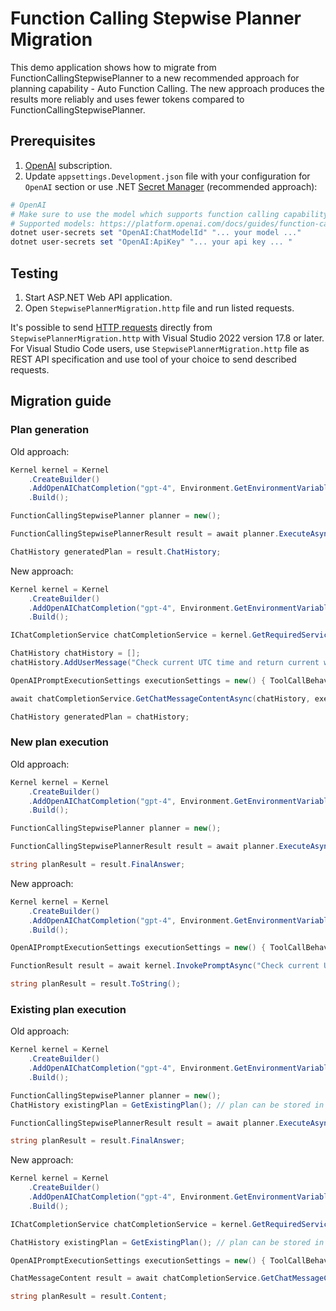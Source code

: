 # Function Calling Stepwise Planner Migration

This demo application shows how to migrate from FunctionCallingStepwisePlanner to a new recommended approach for
planning capability - Auto Function Calling.
The new approach produces the results more reliably and uses fewer tokens compared to FunctionCallingStepwisePlanner.

## Prerequisites

1. [OpenAI](https://platform.openai.com/docs/introduction) subscription.
2. Update `appsettings.Development.json` file with your configuration for `OpenAI` section or use
   .NET [Secret Manager](https://learn.microsoft.com/en-us/aspnet/core/security/app-secrets) (recommended approach):

```powershell
# OpenAI
# Make sure to use the model which supports function calling capability.
# Supported models: https://platform.openai.com/docs/guides/function-calling/supported-models
dotnet user-secrets set "OpenAI:ChatModelId" "... your model ..."
dotnet user-secrets set "OpenAI:ApiKey" "... your api key ... "
```

## Testing

1. Start ASP.NET Web API application.
2. Open `StepwisePlannerMigration.http` file and run listed requests.

It's possible to send [HTTP requests](https://learn.microsoft.com/en-us/aspnet/core/test/http-files?view=aspnetcore-8.0)
directly from `StepwisePlannerMigration.http` with Visual Studio 2022 version 17.8 or later. For Visual Studio Code
users, use `StepwisePlannerMigration.http` file as REST API specification and use tool of your choice to send described
requests.

## Migration guide

### Plan generation

Old approach:

```csharp
Kernel kernel = Kernel
    .CreateBuilder()
    .AddOpenAIChatCompletion("gpt-4", Environment.GetEnvironmentVariable("OpenAI__ApiKey"))
    .Build();

FunctionCallingStepwisePlanner planner = new();

FunctionCallingStepwisePlannerResult result = await planner.ExecuteAsync(kernel, "Check current UTC time and return current weather in Boston city.");

ChatHistory generatedPlan = result.ChatHistory;
```

New approach:

```csharp
Kernel kernel = Kernel
    .CreateBuilder()
    .AddOpenAIChatCompletion("gpt-4", Environment.GetEnvironmentVariable("OpenAI__ApiKey"))
    .Build();

IChatCompletionService chatCompletionService = kernel.GetRequiredService<IChatCompletionService>();

ChatHistory chatHistory = [];
chatHistory.AddUserMessage("Check current UTC time and return current weather in Boston city.");

OpenAIPromptExecutionSettings executionSettings = new() { ToolCallBehavior = ToolCallBehavior.AutoInvokeKernelFunctions };

await chatCompletionService.GetChatMessageContentAsync(chatHistory, executionSettings, kernel);

ChatHistory generatedPlan = chatHistory;
```

### New plan execution

Old approach:

```csharp
Kernel kernel = Kernel
    .CreateBuilder()
    .AddOpenAIChatCompletion("gpt-4", Environment.GetEnvironmentVariable("OpenAI__ApiKey"))
    .Build();

FunctionCallingStepwisePlanner planner = new();

FunctionCallingStepwisePlannerResult result = await planner.ExecuteAsync(kernel, "Check current UTC time and return current weather in Boston city.");

string planResult = result.FinalAnswer;
```

New approach:

```csharp
Kernel kernel = Kernel
    .CreateBuilder()
    .AddOpenAIChatCompletion("gpt-4", Environment.GetEnvironmentVariable("OpenAI__ApiKey"))
    .Build();

OpenAIPromptExecutionSettings executionSettings = new() { ToolCallBehavior = ToolCallBehavior.AutoInvokeKernelFunctions };

FunctionResult result = await kernel.InvokePromptAsync("Check current UTC time and return current weather in Boston city.", new(executionSettings));

string planResult = result.ToString();
```

### Existing plan execution

Old approach:

```csharp
Kernel kernel = Kernel
    .CreateBuilder()
    .AddOpenAIChatCompletion("gpt-4", Environment.GetEnvironmentVariable("OpenAI__ApiKey"))
    .Build();

FunctionCallingStepwisePlanner planner = new();
ChatHistory existingPlan = GetExistingPlan(); // plan can be stored in database for reusability.

FunctionCallingStepwisePlannerResult result = await planner.ExecuteAsync(kernel, "Check current UTC time and return current weather in Boston city.", existingPlan);

string planResult = result.FinalAnswer;
```

New approach:

```csharp
Kernel kernel = Kernel
    .CreateBuilder()
    .AddOpenAIChatCompletion("gpt-4", Environment.GetEnvironmentVariable("OpenAI__ApiKey"))
    .Build();

IChatCompletionService chatCompletionService = kernel.GetRequiredService<IChatCompletionService>();

ChatHistory existingPlan = GetExistingPlan(); // plan can be stored in database for reusability.

OpenAIPromptExecutionSettings executionSettings = new() { ToolCallBehavior = ToolCallBehavior.AutoInvokeKernelFunctions };

ChatMessageContent result = await chatCompletionService.GetChatMessageContentAsync(chatHistory, executionSettings, kernel);

string planResult = result.Content;
```
